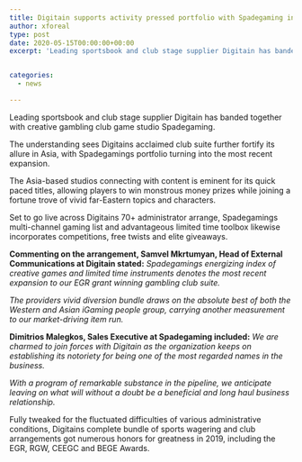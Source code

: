 ```yaml
---
title: Digitain supports activity pressed portfolio with Spadegaming integration
author: xforeal 
type: post
date: 2020-05-15T00:00:00+00:00
excerpt: 'Leading sportsbook and club stage supplier Digitain has banded together with creative gambling club game studio Spadegaming '


categories:
  - news

---
```

Leading sportsbook and club stage supplier Digitain has banded together with creative gambling club game studio Spadegaming. 

The understanding sees Digitains acclaimed club suite further fortify its allure in Asia, with Spadegamings portfolio turning into the most recent expansion. 

The Asia-based studios connecting with content is eminent for its quick paced titles, allowing players to win monstrous money prizes while joining a fortune trove of vivid far-Eastern topics and characters. 

Set to go live across Digitains 70+ administrator arrange, Spadegamings multi-channel gaming list and advantageous limited time toolbox likewise incorporates competitions, free twists and elite giveaways. 

**Commenting on the arrangement, Samvel Mkrtumyan, Head of External Communications at Digitain stated:** _Spadegamings energizing index of creative games and limited time instruments denotes the most recent expansion to our EGR grant winning gambling club suite._ 

_The providers vivid diversion bundle draws on the absolute best of both the Western and Asian iGaming people group, carrying another measurement to our market-driving item run._ 

**Dimitrios Malegkos, Sales Executive at Spadegaming included:** _We are charmed to join forces with Digitain as the organization keeps on establishing its notoriety for being one of the most regarded names in the business._ 

_With a program of remarkable substance in the pipeline, we anticipate leaving on what will without a doubt be a beneficial and long haul business relationship._ 

Fully tweaked for the fluctuated difficulties of various administrative conditions, Digitains complete bundle of sports wagering and club arrangements got numerous honors for greatness in 2019, including the EGR, RGW, CEEGC and BEGE Awards.